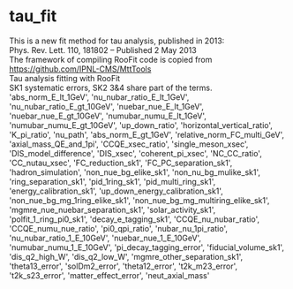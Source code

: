 # tau_fit
This is a new fit method for tau analysis, published in 2013:  
Phys. Rev. Lett. 110, 181802 – Published 2 May 2013  
The framework of compiling RooFit code is copied from  
https://github.com/IPNL-CMS/MttTools  
Tau analysis fitting with RooFit  
SK1 systematic errors, SK2 3&4 share part of the terms.  
'abs_norm_E_lt_1GeV', 'nu_nubar_ratio_E_lt_1GeV', 'nu_nubar_ratio_E_gt_10GeV', 'nuebar_nue_E_lt_1GeV', 'nuebar_nue_E_gt_10GeV', 'numubar_numu_E_lt_1GeV', 'numubar_numu_E_gt_10GeV', 'up_down_ratio', 'horizontal_vertical_ratio', 'K_pi_ratio', 'nu_path', 'abs_norm_E_gt_1GeV', 'relative_norm_FC_multi_GeV', 'axial_mass_QE_and_1pi', 'CCQE_xsec_ratio', 'single_meson_xsec', 'DIS_model_difference', 'DIS_xsec', 'coherent_pi_xsec', 'NC_CC_ratio', 'CC_nutau_xsec', 'FC_reduction_sk1', 'FC_PC_separation_sk1', 'hadron_simulation', 'non_nue_bg_elike_sk1', 'non_nu_bg_mulike_sk1', 'ring_separation_sk1', 'pid_1ring_sk1', 'pid_multi_ring_sk1', 'energy_calibration_sk1', 'up_down_energy_calibration_sk1', 'non_nue_bg_mg_1ring_elike_sk1', 'non_nue_bg_mg_multiring_elike_sk1', 'mgmre_nue_nuebar_separation_sk1', 'solar_activity_sk1', 'polfit_1_ring_pi0_sk1', 'decay_e_tagging_sk1', 'CCQE_nu_nubar_ratio', 'CCQE_numu_nue_ratio', 'pi0_qpi_ratio', 'nubar_nu_1pi_ratio', 'nu_nubar_ratio_1_E_10GeV', 'nuebar_nue_1_E_10GeV', 'numubar_numu_1_E_10GeV', 'pi_decay_tagging_error', 'fiducial_volume_sk1', 'dis_q2_high_W', 'dis_q2_low_W', 'mgmre_other_separation_sk1', 'theta13_error', 'solDm2_error', 'theta12_error', 't2k_m23_error', 't2k_s23_error', 'matter_effect_error', 'neut_axial_mass'
